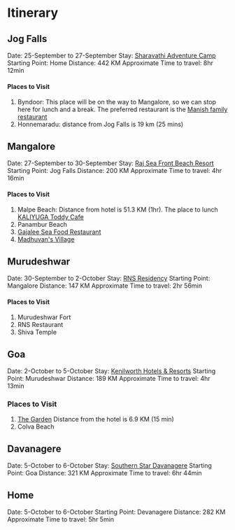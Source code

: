 # Itinerary
## Jog Falls
Date: 25-September to 27-September
Stay: [Sharavathi Adventure Camp](https://goo.gl/maps/DeVbccE9H2pWxbiD7)
Starting Point: Home
Distance: 442 KM
Approximate Time to travel: 8hr 12min
#### Places to Visit
1. Byndoor: This place will be on the way to Mangalore, so we can stop here for lunch and a break. The preferred restaurant is the [Manish family restaurant](https://goo.gl/maps/itSnTsgvzDwyLvai7)
2. Honnemaradu: distance from Jog Falls is 19 km (25 mins)

## Mangalore
Date: 27-September to 30-September
Stay: [Raj Sea Front Beach Resort](https://goo.gl/maps/PgewouXJS77YqUV47)
Starting Point: Jog Falls
Distance: 200 KM
Approximate Time to travel: 4hr 16min
#### Places to Visit
1. Malpe Beach: Distance from hotel is 51.3 KM (1hr). The place to lunch [KALIYUGA Toddy Cafe](https://goo.gl/maps/bKxA5VTUR15nYofp8)
2. Panambur Beach
3. [Gajalee Sea Food Restaurant](https://goo.gl/maps/XtKYnNycuwVgUE8s5)
4. [Madhuvan's Village](https://goo.gl/maps/9qQeghx5VhyfTCVg9)

## Murudeshwar
Date: 30-September to 2-October
Stay: [RNS Residency](https://goo.gl/maps/kcBkbjisC61SbkxZ7)
Starting Point: Mangalore
Distance: 147 KM
Approximate Time to travel: 2hr 56min
#### Places to Visit
1. Murudeshwar Fort
2. RNS Restaurant
3. Shiva Temple

## Goa
Date: 2-October to 5-October
Stay: [Kenilworth Hotels & Resorts](https://goo.gl/maps/j1X88vaCZYS8pD3r7)
Starting Point: Murudeshwar
Distance: 189 KM
Approximate Time to travel: 4hr 13min
### Places to Visit
1. [The Garden](https://g.page/garden-colva?share) Distance from the hotel is 6.9 KM (15 min)
2. Colva Beach

## Davanagere
Date: 5-October to 6-October
Stay: [Southern Star Davanagere](https://goo.gl/maps/BsPru8ccEiFquSK89)
Starting Point: Goa
Distance: 321 KM
Approximate Time to travel: 6hr 44min

## Home
Date: 5-October to 6-October
Starting Point: Devanagere
Distance: 282 KM
Approximate Time to travel: 5hr 5min